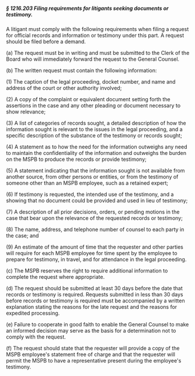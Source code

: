 ##### § 1216.203 Filing requirements for litigants seeking documents or testimony. #####

A litigant must comply with the following requirements when filing a request for official records and information or testimony under this part. A request should be filed before a demand.

(a) The request must be in writing and must be submitted to the Clerk of the Board who will immediately forward the request to the General Counsel.

(b) The written request must contain the following information:

(1) The caption of the legal proceeding, docket number, and name and address of the court or other authority involved;

(2) A copy of the complaint or equivalent document setting forth the assertions in the case and any other pleading or document necessary to show relevance;

(3) A list of categories of records sought, a detailed description of how the information sought is relevant to the issues in the legal proceeding, and a specific description of the substance of the testimony or records sought;

(4) A statement as to how the need for the information outweighs any need to maintain the confidentiality of the information and outweighs the burden on the MSPB to produce the records or provide testimony;

(5) A statement indicating that the information sought is not available from another source, from other persons or entities, or from the testimony of someone other than an MSPB employee, such as a retained expert;

(6) If testimony is requested, the intended use of the testimony, and a showing that no document could be provided and used in lieu of testimony;

(7) A description of all prior decisions, orders, or pending motions in the case that bear upon the relevance of the requested records or testimony;

(8) The name, address, and telephone number of counsel to each party in the case; and

(9) An estimate of the amount of time that the requester and other parties will require for each MSPB employee for time spent by the employee to prepare for testimony, in travel, and for attendance in the legal proceeding.

(c) The MSPB reserves the right to require additional information to complete the request where appropriate.

(d) The request should be submitted at least 30 days before the date that records or testimony is required. Requests submitted in less than 30 days before records or testimony is required must be accompanied by a written explanation stating the reasons for the late request and the reasons for expedited processing.

(e) Failure to cooperate in good faith to enable the General Counsel to make an informed decision may serve as the basis for a determination not to comply with the request.

(f) The request should state that the requester will provide a copy of the MSPB employee's statement free of charge and that the requester will permit the MSPB to have a representative present during the employee's testimony.